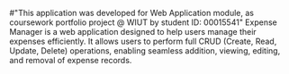 #"This application was developed for Web Application module, as coursework portfolio project @ WIUT by student ID: 00015541"
Expense Manager is a web application designed to help users manage their expenses efficiently. 
It allows users to perform full CRUD (Create, Read, Update, Delete) operations, enabling seamless addition, viewing, editing, and removal of expense records.
